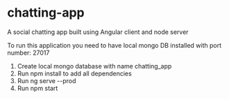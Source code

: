 #  chatting-app
A social chatting app built using Angular client and node server


To run this application you need to have local mongo DB installed with port number: 27017

1. Create local mongo database with name chatting_app
2. Run npm install to add all dependencies
3. Run ng serve --prod
4. Run npm start
